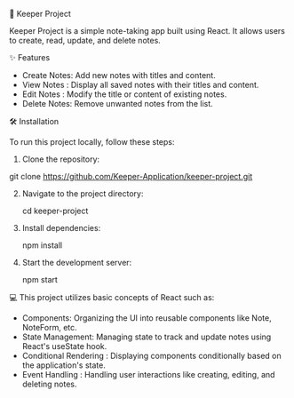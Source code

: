 🌌 Keeper Project

Keeper Project is a simple note-taking app built using React. It allows users to create, read, update, and delete notes.

✨ Features

- Create Notes: Add new notes with titles and content.
- View Notes  : Display all saved notes with their titles and content.
- Edit Notes  : Modify the title or content of existing notes.
- Delete Notes: Remove unwanted notes from the list.

🛠️ Installation

To run this project locally, follow these steps:

1. Clone the repository:

 git clone https://github.com/Keeper-Application/keeper-project.git
 

2. Navigate to the project directory:
  
   cd keeper-project
  

3. Install dependencies:
  
   npm install
  

4. Start the development server:

   npm start
  


💻 This project utilizes basic concepts of React such as:

- Components: Organizing the UI into reusable components like Note, NoteForm, etc.
- State Management: Managing state to track and update notes using React's useState hook.
- Conditional Rendering : Displaying components conditionally based on the application's state.
- Event Handling : Handling user interactions like creating, editing, and deleting notes.



